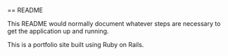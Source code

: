 == README

This README would normally document whatever steps are necessary to get the
application up and running.

This is a portfolio site built using Ruby on Rails.
